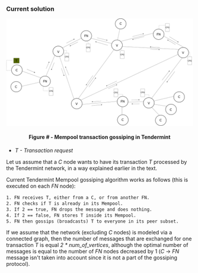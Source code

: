 ### Current solution

![](https://github.com/lukamiletic95/papers/blob/master/images/fig3.png)
<div align='center'> 
	<h4>Figure # - Mempool transaction gossiping in Tendermint</h4>
</div>

* *T - Transaction request*

Let us assume that a *C* node wants to have its transaction *T* processed by the Tendermint network, in a way explained earlier in the text.

Current Tendermint Mempool gossiping algorithm works as follows (this is executed on each *FN* node):

	1. FN receives T, either from a C, or from another FN.
	2. FN checks if T is already in its Mempool.
	3. If 2 == true, FN drops the message and does nothing.
	4. If 2 == false, FN stores T inside its Mempool.
	5. FN then gossips (broadcasts) T to everyone in its peer subset.
	
If we assume that the network (excluding *C* nodes) is modeled via a connected graph, then the number of messages that are exchanged for one transaction *T* is equal *2 * num_of_vertices*, although the optimal number of messages is equal to the number of *FN* nodes decreased by 1 (*C* → *FN* message isn't taken into account since it is not a part of the gossiping protocol).
	


<!--stackedit_data:
eyJoaXN0b3J5IjpbLTY4Mzc4MTExMywxNTY3MjE4NDI4LDY2Nz
c5NDA1OSwtMTg2OTQ3NTMwMiwtNDMzMjAyNDcyLDQ0NDk4NzE1
NiwxMTUzNzA2NDI2LC0xMjYxMzEyMzYzLDUyNDAzMzUwNCwxOD
k2NDI0MzY4LC0xMTYyNzMwMDY2LC0zOTMxMjUzMzIsMzEzNDcx
Mjc0XX0=
-->